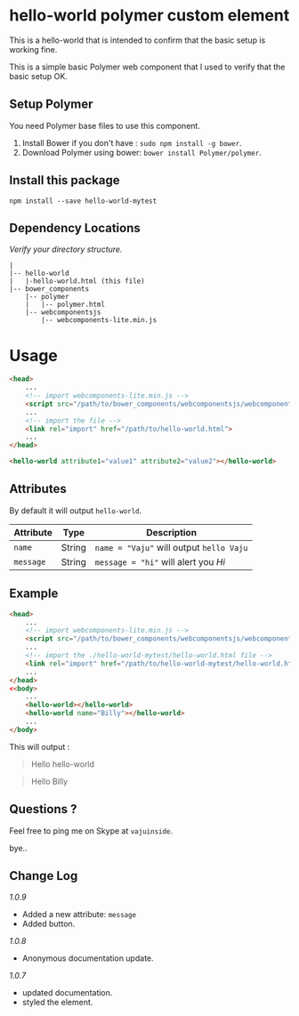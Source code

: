 # hello-world polymer custom element
This is a hello-world that is intended to confirm that the basic setup is working fine.

This is a simple basic Polymer web component that I used to verify that the basic setup OK.

## Setup Polymer

You need Polymer base files to use this component.

1. Install Bower if you don't have : `sudo npm install -g bower`.
2. Download Polymer using bower: `bower install Polymer/polymer`.

## Install this package

`npm install --save hello-world-mytest`

## Dependency Locations

_Verify your directory structure._ 
```
|
|-- hello-world
|   |-hello-world.html (this file)
|-- bower_components
    |-- polymer
    |   |-- polymer.html
    |-- webcomponentsjs
        |-- webcomponents-lite.min.js
```

# Usage

```html
<head>
    ...
    <!-- import webcomponents-lite.min.js -->
    <script src="/path/to/bower_components/webcomponentsjs/webcomponents-lite.min.js"></script>
    ...
    <!-- import the file -->
    <link rel="import" href="/path/to/hello-world.html">
    ...
</head>

<hello-world attribute1="value1" attribute2="value2"></hello-world>

```


## Attributes

By default it will output `hello-world`.

Attribute     | Type   | Description                               
------------- | ------ | ------------------------------------------
`name`        | String | `name = "Vaju"` will output `hello Vaju`
`message`     | String | `message = "hi"` will alert you _Hi_

## Example

```html
<head>
    ...
    <!-- import webcomponents-lite.min.js -->
    <script src="/path/to/bower_components/webcomponentsjs/webcomponents-lite.min.js"></script>
    ...
    <!-- import the ./hello-world-mytest/hello-world.html file -->
    <link rel="import" href="/path/to/hello-world-mytest/hello-world.html">
    ...
</head>
<<body>
    ...
    <hello-world></hello-world>
    <hello-world name="Billy"></hello-world>
    ...        
</body>

```
This will output :
> Hello hello-world

> Hello Billy

## Questions ?

Feel free to ping me on Skype at `vajuinside`.

bye..


## Change Log
*1.0.9*
* Added a new attribute: `message`
* Added button.

*1.0.8*
* Anonymous documentation update.

*1.0.7*
* updated documentation.
* styled the element.